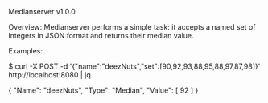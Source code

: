 Medianserver v1.0.0

Overview:
Medianserver performs a simple task: it accepts a named set of integers in JSON format and returns their median value.

Examples:

$ curl -X POST -d '{"name":"deezNuts","set":[90,92,93,88,95,88,97,87,98]}' http://localhost:8080 | jq

{
  "Name": "deezNuts",
  "Type": "Median",
  "Value": [
    92
  ]
}